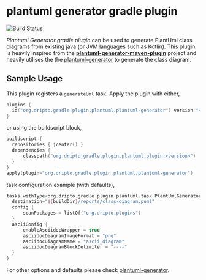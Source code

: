 # plantuml generator gradle plugin
![Build Status](https://github.com/driptaroop/plantuml-generator-gradle/workflows/build/badge.svg?branch=develop)

*Plantuml Generator gradle plugin* can be used to generate PlantUml class diagrams from existing java (or JVM languages such as Kotlin). This plugin is heavily inspired from the [**plantuml-generator-maven-plugin**](https://github.com/devlauer/plantuml-generator) project and heavily utilises the the [plantuml-generator](https://github.com/devlauer/plantuml-generator) to generate the class diagram.

## Sample Usage
This plugin registers a `generateUml` task.
Apply the plugin with either,
```kotlin
plugins {  
  id("org.dripto.gradle.plugin.plantuml.plantuml-generator") version "<version>"
}
```
or using the buildscript block,
```kotlin
buildscript {  
  repositories { jcenter() }  
  dependencies { 
	  classpath("org.dripto.gradle.plugin.plantuml:plugin:<version>")  
  }  
}
apply(plugin="org.dripto.gradle.plugin.plantuml.plantuml-generator")
```
task configuration example (with defaults),
```kotlin
tasks.withType<org.dripto.gradle.plugin.plantuml.task.PlantUmlGeneratorTask>{  
  destination="${buildDir}/reports/class-diagram.puml"  
  config {  
	  scanPackages = listOf("org.dripto.plugins")  
  }  
  asciiConfig {  
	  enableAsciidocWrapper = true  
	  asciidocDiagramImageFormat = "png"  
	  asciidocDiagramName = "ascii_diagram"  
	  asciidocDiagramBlockDelimiter = "----"  
  }  
}
```
For other options and defaults please check [plantuml-generator](https://github.com/devlauer/plantuml-generator).